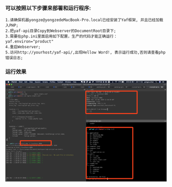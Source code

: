 ### 可以按照以下步骤来部署和运行程序:



```
1.请确保机器yongze@yongzedeMacBook-Pro.local已经安装了Yaf框架, 并且已经加载入PHP;
2.把yaf-api目录Copy到Webserver的DocumentRoot目录下;
3.需要在php.ini里面启用如下配置，生产的代码才能正确运行：
yaf.environ="product"
4.重启Webserver;
5.访问http://yourhost/yaf-api/,出现Hellow Word!, 表示运行成功,否则请查看php错误日志;

```





### 运行效果

![image-20200302201706328](README.assets/image-20200302201706328.png)